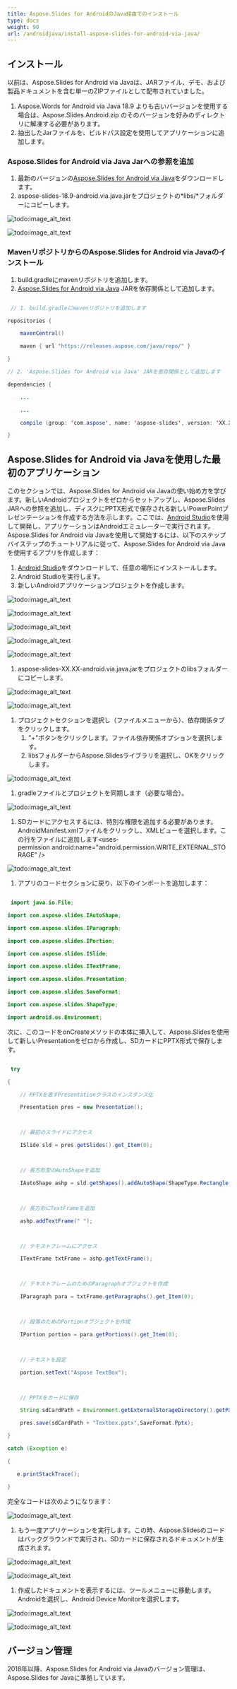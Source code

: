 ```yaml
---
title: Aspose.Slides for AndroidのJava経由でのインストール
type: docs
weight: 90
url: /androidjava/install-aspose-slides-for-android-via-java/
---
```





## **インストール**
以前は、Aspose.Slides for Android via Javaは、JARファイル、デモ、および製品ドキュメントを含む単一のZIPファイルとして配布されていました。 

1. Aspose.Words for Android via Java 18.9 よりも古いバージョンを使用する場合は、Aspose.Slides.Android.zip のそのバージョンを好みのディレクトリに解凍する必要があります。 
1. 抽出したJarファイルを、ビルドパス設定を使用してアプリケーションに追加します。 
### **Aspose.Slides for Android via Java Jarへの参照を追加**
1. 最新のバージョンの[Aspose.Slides for Android via Java](https://downloads.aspose.com/slides/androidjava)をダウンロードします。
1. aspose-slides-18.9-android.via.java.jarをプロジェクトの*libs/*フォルダーにコピーします。

![todo:image_alt_text](install-aspose-slides-for-android-via-java_1.png)

![todo:image_alt_text](install-aspose-slides-for-android-via-java_2.png)
### **MavenリポジトリからのAspose.Slides for Android via Javaのインストール**
1. build.gradleにmavenリポジトリを追加します。 
1. [Aspose.Slides for Android via Java](https://releases.aspose.com/java/repo/com/aspose/aspose-slides/) JARを依存関係として追加します。

``` java

 // 1. build.gradleにmavenリポジトリを追加します 

repositories {

    mavenCentral()

    maven { url "https://releases.aspose.com/java/repo/" }

}

// 2. 'Aspose.Slides for Android via Java' JARを依存関係として追加します

dependencies {

    ...

    ...

    compile (group: 'com.aspose', name: 'aspose-slides', version: 'XX.XX', classifier: 'android.via.java')

}

```
## **Aspose.Slides for Android via Javaを使用した最初のアプリケーション**
このセクションでは、Aspose.Slides for Android via Javaの使い始め方を学びます。新しいAndroidプロジェクトをゼロからセットアップし、Aspose.Slides JARへの参照を追加し、ディスクにPPTX形式で保存される新しいPowerPointプレゼンテーションを作成する方法を示します。ここでは、[Android Studio](https://developer.android.com/studio/index.html)を使用して開発し、アプリケーションはAndroidエミュレーターで実行されます。Aspose.Slides for Android via Javaを使用して開始するには、以下のステップバイステップのチュートリアルに従って、Aspose.Slides for Android via Javaを使用するアプリを作成します：

1. [Android Studio](https://developer.android.com/studio/index.html)をダウンロードして、任意の場所にインストールします。
1. Android Studioを実行します。
1. 新しいAndroidアプリケーションプロジェクトを作成します。

![todo:image_alt_text](install-aspose-slides-for-android-via-java_3.png)

![todo:image_alt_text](install-aspose-slides-for-android-via-java_4.png)

![todo:image_alt_text](install-aspose-slides-for-android-via-java_5.png)

![todo:image_alt_text](install-aspose-slides-for-android-via-java_6.png)

![todo:image_alt_text](install-aspose-slides-for-android-via-java_7.png)





1. aspose-slides-XX.XX-android.via.java.jarをプロジェクトのlibsフォルダーにコピーします。

![todo:image_alt_text](install-aspose-slides-for-android-via-java_1.png)

![todo:image_alt_text](install-aspose-slides-for-android-via-java_2.png)




1. プロジェクトセクションを選択し（ファイルメニューから）、依存関係タブをクリックします。
   1. "+"ボタンをクリックします。ファイル依存関係オプションを選択します。
   1. libsフォルダーからAspose.Slidesライブラリを選択し、OKをクリックします。

![todo:image_alt_text](install-aspose-slides-for-android-via-java_10.png)




1. gradleファイルとプロジェクトを同期します（必要な場合）。 

![todo:image_alt_text](install-aspose-slides-for-android-via-java_11.png)





1. SDカードにアクセスするには、特別な権限を追加する必要があります。AndroidManifest.xmlファイルをクリックし、XMLビューを選択します。この行をファイルに追加します<uses-permission android:name="android.permission.WRITE_EXTERNAL_STORAGE" />



![todo:image_alt_text](install-aspose-slides-for-android-via-java_12.png)




1. アプリのコードセクションに戻り、以下のインポートを追加します： 

``` java

 import java.io.File;

import com.aspose.slides.IAutoShape;

import com.aspose.slides.IParagraph;

import com.aspose.slides.IPortion;

import com.aspose.slides.ISlide;

import com.aspose.slides.ITextFrame;

import com.aspose.slides.Presentation;

import com.aspose.slides.SaveFormat;

import com.aspose.slides.ShapeType;

import android.os.Environment; 

```

次に、このコードをonCreateメソッドの本体に挿入して、Aspose.Slidesを使用して新しいPresentationをゼロから作成し、SDカードにPPTX形式で保存します。

``` java

 try

{

    // PPTXを表すPresentationクラスのインスタンス化

    Presentation pres = new Presentation();



    // 最初のスライドにアクセス

    ISlide sld = pres.getSlides().get_Item(0);



    // 長方形型のAutoShapeを追加

    IAutoShape ashp = sld.getShapes().addAutoShape(ShapeType.Rectangle, 150, 75, 150, 50);



    // 長方形にTextFrameを追加

    ashp.addTextFrame(" ");



    // テキストフレームにアクセス

    ITextFrame txtFrame = ashp.getTextFrame();



    // テキストフレームのためのParagraphオブジェクトを作成

    IParagraph para = txtFrame.getParagraphs().get_Item(0);



    // 段落のためのPortionオブジェクトを作成

    IPortion portion = para.getPortions().get_Item(0);



    // テキストを設定

    portion.setText("Aspose TextBox");



    // PPTXをカードに保存

    String sdCardPath = Environment.getExternalStorageDirectory().getPath() + File.separator;

    pres.save(sdCardPath + "Textbox.pptx",SaveFormat.Pptx);

}

catch (Exception e)

{

   e.printStackTrace();

}

```

完全なコードは次のようになります：

![todo:image_alt_text](install-aspose-slides-for-android-via-java_13.png)



1. もう一度アプリケーションを実行します。この時、Aspose.Slidesのコードはバックグラウンドで実行され、SDカードに保存されるドキュメントが生成されます。

![todo:image_alt_text](install-aspose-slides-for-android-via-java_14.png)

![todo:image_alt_text](install-aspose-slides-for-android-via-java_15.jpg)

1. 作成したドキュメントを表示するには、ツールメニューに移動します。Androidを選択し、Android Device Monitorを選択します。

![todo:image_alt_text](install-aspose-slides-for-android-via-java_16.jpg)




![todo:image_alt_text](install-aspose-slides-for-android-via-java_17.jpg)
## **バージョン管理**
2018年以降、Aspose.Slides for Android via Javaのバージョン管理は、Aspose.Slides for Javaに準拠しています。 